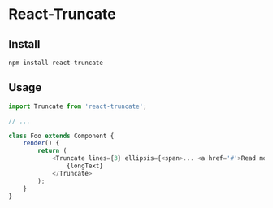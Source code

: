 # React-Truncate
## Install
```
npm install react-truncate
```

## Usage
```js
import Truncate from 'react-truncate';

// ...

class Foo extends Component {
    render() {
        return (
            <Truncate lines={3} ellipsis={<span>... <a href='#'>Read more</a></span>}>
                {longText}
            </Truncate>
        );
    }
}
```
